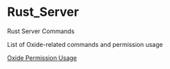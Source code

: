 # Rust_Server

Rust Server Commands


List of Oxide-related commands and permission usage

[Oxide Permission Usage](https://github.com/alasdair-corton/Oxide-Rust/blob/main/oxide-permissions.md)

